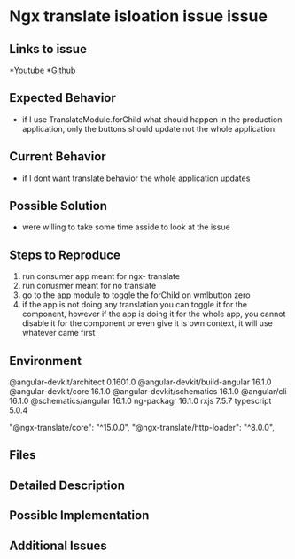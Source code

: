 # Ngx translate isloation issue issue
## Links to issue
*[Youtube](https://www.youtube.com/watch?v=pxVXf4IjrJ0)
*[Github]()

## Expected Behavior
* if I use TranslateModule.forChild what should happen in the production application, only the buttons should update not the whole application



## Current Behavior
* if I dont want translate behavior the whole application updates



## Possible Solution
* were willing to take some time asside to look at the issue


## Steps to Reproduce


1. run consumer app meant for  ngx- translate
2. run conusmer meant for no translate
3. go to the app module to toggle the forChild on wmlbutton zero
4. if the app is not doing any translation you can toggle it for the component, however if the app is doing it for the whole app, you cannot disable it for the component or even give it is own context, it will use whatever came first

## Environment
@angular-devkit/architect       0.1601.0
@angular-devkit/build-angular   16.1.0
@angular-devkit/core            16.1.0
@angular-devkit/schematics      16.1.0
@angular/cli                    16.1.0
@schematics/angular             16.1.0
ng-packagr                      16.1.0
rxjs                            7.5.7
typescript                      5.0.4

"@ngx-translate/core": "^15.0.0",
"@ngx-translate/http-loader": "^8.0.0",

## Files


## Detailed Description

## Possible Implementation


## Additional Issues
